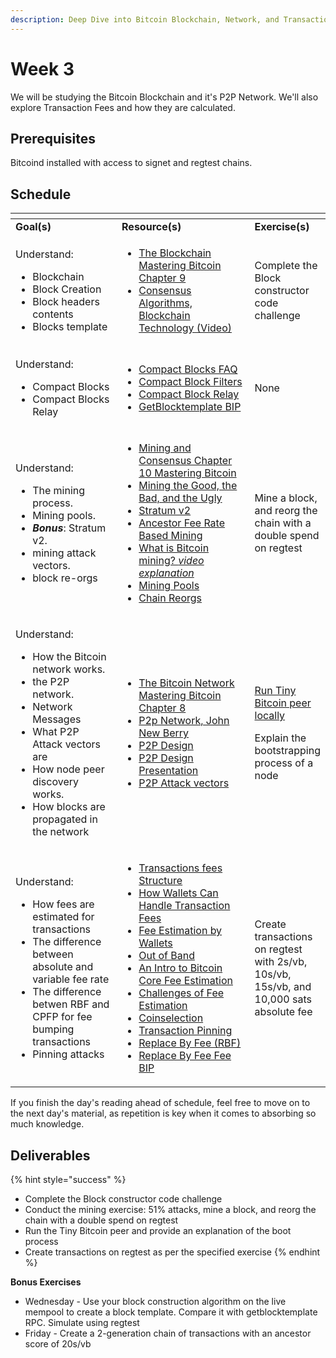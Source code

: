 ```yaml
---
description: Deep Dive into Bitcoin Blockchain, Network, and Transaction Fees
---
```


# Week 3

We will be studying the Bitcoin Blockchain and it's P2P Network. We'll also explore Transaction Fees and how they are calculated.

## Prerequisites

Bitcoind installed with access to signet and regtest chains.

## Schedule

<table data-header-hidden><thead><tr><th width="232.33333333333331"></th><th width="278"></th><th></th></tr></thead><tbody><tr><td><strong>Goal(s)</strong></td><td><strong>Resource(s)</strong></td><td><strong>Exercise(s)</strong></td></tr><tr><td><p>Understand:</p><ul><li>Blockchain</li><li>Block Creation</li><li>Block headers contents</li><li>Blocks template</li></ul></td><td><ul><li><a href="https://github.com/bitcoinbook/bitcoinbook/blob/develop/ch09.asciidoc">The Blockchain Mastering Bitcoin Chapter 9</a></li><li><a href="https://youtu.be/fw3WkySh_Ho?feature=shared">Consensus Algorithms, Blockchain Technology (Video)</a></li></ul></td><td>Complete the Block constructor code challenge</td></tr><tr><td><p>Understand:</p><ul><li>Compact Blocks</li><li>Compact Blocks Relay</li></ul></td><td><ul><li><a href="https://bitcoincore.org/en/2016/06/07/compact-blocks-faq/">Compact Blocks FAQ</a></li><li><a href="https://bitcoinops.org/en/topics/compact-block-filters/">Compact Block Filters</a></li><li><a href="https://bitcoinops.org/en/topics/compact-block-relay/">Compact Block Relay</a></li><li><a href="https://github.com/bitcoin/bips/blob/master/bip-0022.mediawiki">GetBlocktemplate BIP</a></li></ul></td><td>None</td></tr><tr><td><p>Understand:</p><ul><li>The mining process.</li><li>Mining pools.</li><li><em><strong>Bonus</strong></em>: Stratum v2.</li><li>mining attack vectors.</li><li>block re-orgs</li></ul></td><td><ul><li><a href="https://github.com/bitcoinbook/bitcoinbook/blob/develop/ch10.asciidoc">Mining and Consensus Chapter 10 Mastering Bitcoin</a></li><li><a href="https://btctranscripts.com/magicalcryptoconference/2019/the-state-of-bitcoin-mining/">Mining the Good, the Bad, and the Ugly</a></li><li><a href="https://docsend.com/view/szk48syby33q28zq">Stratum v2</a></li><li><a href="https://btctranscripts.com/magicalcryptoconference/2019/the-state-of-bitcoin-mining/">Ancestor Fee Rate Based Mining</a></li><li><a href="https://www.youtube.com/watch?v=MJ0OzrkHvXA">What is Bitcoin mining? <em>video explanation</em></a></li><li><a href="https://en.wikipedia.org/wiki/Mining_pool">Mining Pools</a></li><li><a href="https://learnmeabitcoin.com/technical/chain-reorganisation">Chain Reorgs</a></li></ul></td><td>Mine a block, and reorg the chain with a double spend on regtest</td></tr><tr><td><p>Understand:</p><ul><li>How the Bitcoin network works.</li><li>the P2P network.</li><li>Network Messages</li><li>What P2P Attack vectors are</li><li>How node peer discovery works.</li><li>How blocks are propagated in the network</li></ul></td><td><ul><li><a href="https://github.com/bitcoinbook/bitcoinbook/blob/develop/ch08.asciidoc">The Bitcoin Network Mastering Bitcoin Chapter 8</a></li><li><a href="https://www.youtube.com/watch?v=eVerdR2hOMw">P2p Network, John New Berry</a></li><li><a href="https://www.youtube.com/watch?t=351&#x26;v=H-wH6mY9pZo&#x26;feature=youtu.be">P2P Design</a></li><li><a href="https://residency.chaincode.com/presentations/bitcoin/P2P_Design_Bitcoin_Core.pdf">P2P Design Presentation</a></li><li><a href="https://www.usenix.org/conference/usenixsecurity15/technical-sessions/presentation/heilman">P2P Attack vectors</a></li></ul></td><td><p><a href="https://github.com/willcl-ark/tinybitcoinpeer">Run Tiny Bitcoin peer locally</a></p><p></p><p>Explain the bootstrapping process of a node</p></td></tr><tr><td><p>Understand:</p><ul><li>How fees are estimated for transactions</li><li>The difference between absolute and variable fee rate</li><li>The difference betwen RBF and CPFP for fee bumping transactions</li><li>Pinning attacks</li></ul></td><td><ul><li><a href="https://learnmeabitcoin.com/technical/transaction-fee">Transactions fees Structure</a></li><li><a href="https://bramcohen.medium.com/how-wallets-can-handle-transaction-fees-ff5d020d14fb">How Wallets Can Handle Transaction Fees</a></li><li><a href="https://btctranscripts.com/scalingbitcoin/montreal-2015/transaction-fee-estimation/">Fee Estimation by Wallets</a></li><li><a href="https://bitcoinops.org/en/topics/out-of-band-fees/">Out of Band</a></li><li><a href="https://johnnewbery.com/an-intro-to-bitcoin-core-fee-estimation/">An Intro to Bitcoin Core Fee Estimation</a></li><li><a href="https://hackmd.io/_vQeKNLeSPeh0g-uhbA5_A">Challenges of Fee Estimation</a></li><li><a href="https://bitcoinops.org/en/topics/coin-selection/">Coinselection</a></li><li><a href="https://bitcoinops.org/en/topics/transaction-pinning/">Transaction Pinning</a></li><li><a href="https://bitcoinops.org/en/topics/replace-by-fee/">Replace By Fee (RBF)</a></li><li><a href="https://github.com/bitcoin/bips/blob/master/bip-0125.mediawiki">Replace By Fee Fee BIP</a></li></ul></td><td>Create transactions on regtest with 2s/vb, 10s/vb, 15s/vb, and 10,000 sats absolute fee</td></tr></tbody></table>

If you finish the day's reading ahead of schedule, feel free to move on to the next day's material, as repetition is key when it comes to absorbing so much knowledge.

## Deliverables

{% hint style="success" %}
* Complete the Block constructor code challenge
* Conduct the mining exercise: 51% attacks, mine a block, and reorg the chain with a double spend on regtest
* Run the Tiny Bitcoin peer and provide an explanation of the boot process
* Create transactions on regtest as per the specified exercise
{% endhint %}

**Bonus Exercises**

* Wednesday - Use your block construction algorithm on the live mempool to create a block template. Compare it with getblocktemplate RPC. Simulate using regtest
* Friday - Create a 2-generation chain of transactions with an ancestor score of 20s/vb
